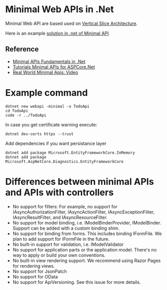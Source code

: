 # Minimal Web APIs in .Net

Minimal Web API are based used on [Vertical Slice Architecture](https://garywoodfine.com/implementing-vertical-slice-architecture/).

Here is an example [solution in .net of Minimal API](https://github.com/isaacOjeda/MinimalApiArchitecture)

## Reference

- [Minimal APIs Fundamentals in .Net](https://docs.microsoft.com/en-us/aspnet/core/fundamentals/minimal-apis?view=aspnetcore-6.0)
- [Tutorials Minimal APIs for ASPCore.Net](https://docs.microsoft.com/en-us/aspnet/core/tutorials/min-web-api?view=aspnetcore-6.0&tabs=visual-studio-code)
- [Real World Minimal Apis: Video](https://docs.microsoft.com/en-gb/events/dotnetconf-2021/real-world-minimal-apis)

# Example command

```shell
dotnet new webapi -minimal -o TodoApi
cd TodoApi
code -r ../TodoApi
```

In case you get certificate warning execute: 
```
dotnet dev-certs https --trust
```

Add dependencies if you want persistance layer
```
dotnet add package Microsoft.EntityFrameworkCore.InMemory
dotnet add package Microsoft.AspNetCore.Diagnostics.EntityFrameworkCore
```

# Differences between minimal APIs and APIs with controllers

-  No support for filters: For example, no support for IAsyncAuthorizationFilter, IAsyncActionFilter, IAsyncExceptionFilter, IAsyncResultFilter, and IAsyncResourceFilter.
-  No support for model binding, i.e. IModelBinderProvider, IModelBinder. Support can be added with a custom binding shim.
-  No support for binding from forms. This includes binding IFormFile. We plan to add support for IFormFile in the future.
-  No built-in support for validation, i.e. IModelValidator
-  No support for application parts or the application model. There's no way to apply or build your own conventions.
-  No built-in view rendering support. We recommend using Razor Pages for rendering views.
-  No support for JsonPatch
-  No support for OData
-  No support for ApiVersioning. See this issue for more details.
